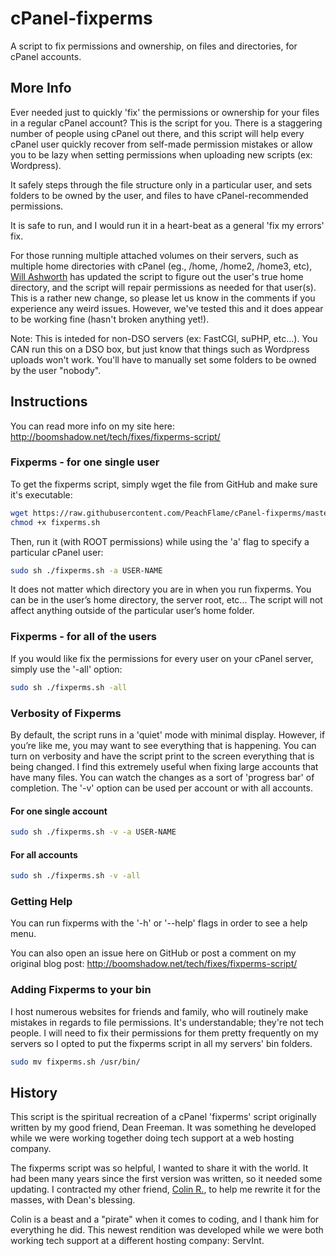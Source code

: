 # cPanel-fixperms
A script to fix permissions and ownership, on files and directories, for cPanel accounts.

## More Info
Ever needed just to quickly 'fix' the permissions or ownership for your files in a regular cPanel account? This is the script for you. There is a staggering number of people using cPanel out there, and this script will help every cPanel user quickly recover from self-made permission mistakes or allow you to be lazy when setting permissions when uploading new scripts (ex: Wordpress).

It safely steps through the file structure only in a particular user, and sets folders to be owned by the user, and files to have cPanel-recommended permissions.

It is safe to run, and I would run it in a heart-beat as a general 'fix my errors' fix.

For those running multiple attached volumes on their servers, such as multiple home directories with cPanel (eg., /home, /home2, /home3, etc), [Will Ashworth](http://www.williamashworth.com) has updated the script to figure out the user's true home directory, and the script will repair permissions as needed for that user(s). This is a rather new change, so please let us know in the comments if you experience any weird issues. However, we've tested this and it does appear to be working fine (hasn't broken anything yet!).

Note: This is inteded for non-DSO servers (ex: FastCGI, suPHP, etc...). You CAN run this on a DSO box, but just know that things such as Wordpress uploads won't work. You'll have to manually set some folders to be owned by the user "nobody".

## Instructions
You can read more info on my site here: http://boomshadow.net/tech/fixes/fixperms-script/

### Fixperms - for one single user

To get the fixperms script, simply wget the file from GitHub and make sure it's executable:

```bash
wget https://raw.githubusercontent.com/PeachFlame/cPanel-fixperms/master/fixperms.sh
chmod +x fixperms.sh
```

Then, run it (with ROOT permissions) while using the 'a' flag to specify a particular cPanel user:
```bash
sudo sh ./fixperms.sh -a USER-NAME
```
It does not matter which directory you are in when you run fixperms. You can be in the user’s home directory, the server root, etc... The script will not affect anything outside of the particular user’s home folder.

### Fixperms - for all of the users
If you would like fix the permissions for every user on your cPanel server, simply use the '-all' option:

```bash
sudo sh ./fixperms.sh -all
```

### Verbosity of Fixperms
By default, the script runs in a 'quiet' mode with minimal display. However, if you’re like me, you may want to see everything that is happening. You can turn on verbosity and have the script print to the screen everything that is being changed. I find this extremely useful when fixing large accounts that have many files. You can watch the changes as a sort of 'progress bar' of completion. The '-v' option can be used per account or with all accounts.

#### For one single account ####
```bash
sudo sh ./fixperms.sh -v -a USER-NAME
```

#### For all accounts ####
```bash
sudo sh ./fixperms.sh -v -all
```

### Getting Help
You can run fixperms with the '-h' or '--help' flags in order to see a help menu.

You can also open an issue here on GitHub or post a comment on my original blog post: http://boomshadow.net/tech/fixes/fixperms-script/

### Adding Fixperms to your bin
I host numerous websites for friends and family, who will routinely make mistakes in regards to file permissions. It's understandable; they're not tech people. I will need to fix their permissions for them pretty frequently on my servers so I opted to put the fixperms script in all my servers' bin folders.

```bash
sudo mv fixperms.sh /usr/bin/
```

## History
This script is the spiritual recreation of a cPanel 'fixperms' script originally written by my good friend, Dean Freeman. It was something he developed while we were working together doing tech support at a web hosting company.

The fixperms script was so helpful, I wanted to share it with the world. It had been many years since the first version was written, so it needed some updating. I contracted my other friend, [Colin R.](https://github.com/colinrd), to help me rewrite it for the masses, with Dean's blessing.

Colin is a beast and a "pirate" when it comes to coding, and I thank him for everything he did. This newest rendition was developed while we were both working tech support at a different hosting company: ServInt.